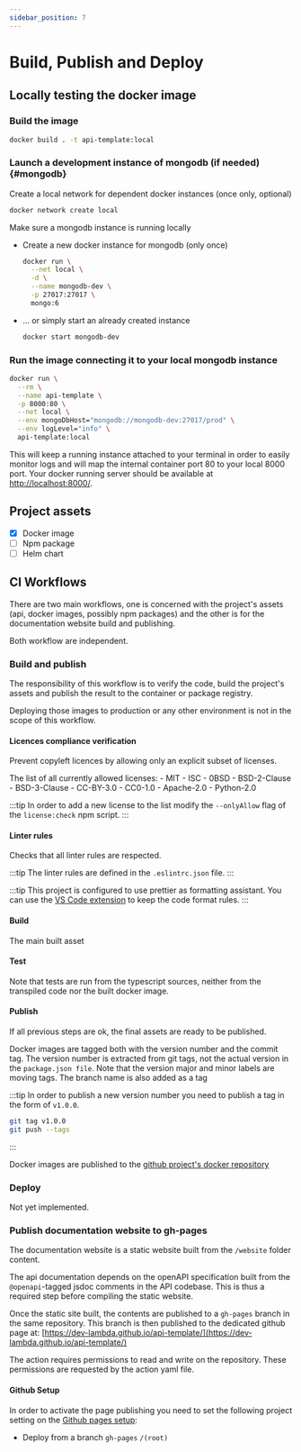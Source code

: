 ```yaml
---
sidebar_position: 7
---
```


# Build, Publish and Deploy

## Locally testing the docker image

### Build the image

```sh
docker build . -t api-template:local
```

### Launch a development instance of mongodb (if needed) {#mongodb}

Create a local network for dependent docker instances (once only, optional)

```sh
docker network create local
```

Make sure a mongodb instance is running locally

- Create a new docker instance for mongodb (only once)

  ```sh
  docker run \
    --net local \
    -d \
    --name mongodb-dev \
    -p 27017:27017 \
    mongo:6
  ```

- ... or simply start an already created instance
  ```sh
  docker start mongodb-dev
  ```

### Run the image connecting it to your local mongodb instance

```sh
docker run \
  --rm \
  --name api-template \
  -p 8000:80 \
  --net local \
  --env mongoDbHost="mongodb://mongodb-dev:27017/prod" \
  --env logLevel="info" \
  api-template:local
```

This will keep a running instance attached to your terminal in order to easily monitor logs and will map the internal container port 80 to your local 8000 port. Your docker running server should be available at [http://localhost:8000/](http://localhost:8000/).

## Project assets

- [x] Docker image
- [ ] Npm package
- [ ] Helm chart

## CI Workflows

There are two main workflows, one is concerned with the project's assets (api, docker images, possibly npm packages) and the other is for the documentation website build and publishing.

Both workflow are independent.

### Build and publish

The responsibility of this workflow is to verify the code, build the project's assets and publish the result to the container or package registry.

Deploying those images to production or any other environment is not in the scope of this workflow.

#### Licences compliance verification

Prevent copyleft licences by allowing only an explicit subset of licenses.

The list of all currently allowed licenses: - MIT - ISC - 0BSD - BSD-2-Clause - BSD-3-Clause - CC-BY-3.0 - CC0-1.0 - Apache-2.0 - Python-2.0

:::tip
In order to add a new license to the list modify the `--onlyAllow` flag of the `license:check` npm script.
:::

#### Linter rules

Checks that all linter rules are respected.

:::tip
The linter rules are defined in the `.eslintrc.json` file.
:::

:::tip
This project is configured to use prettier as formatting assistant. You can use the [VS Code extension](https://marketplace.visualstudio.com/items?itemName=esbenp.prettier-vscode) to keep the code format rules.
:::

#### Build

The main built asset

#### Test

Note that tests are run from the typescript sources, neither from the transpiled code nor the built docker image.

#### Publish

If all previous steps are ok, the final assets are ready to be published.

Docker images are tagged both with the version number and the commit tag. The version number is extracted from git tags, not the actual version in the `package.json file`. Note that the version major and minor labels are moving tags. The branch name is also added as a tag

:::tip
In order to publish a new version number you need to publish a tag in the form of `v1.0.0`.

```sh
git tag v1.0.0
git push --tags
```

:::

Docker images are published to the [github project's docker repository](https://github.com/dev-lambda/api-template/pkgs/container/api-template)

### Deploy

Not yet implemented.

### Publish documentation website to gh-pages

The documentation website is a static website built from the `/website` folder content.

The api documentation depends on the openAPI specification built from the `@openapi`-tagged jsdoc comments in the API codebase. This is thus a required step before compiling the static website.

Once the static site built, the contents are published to a `gh-pages` branch in the same repository. This branch is then published to the dedicated github page at: [https://dev-lambda.github.io/api-template/](https://dev-lambda.github.io/api-template/)

The action requires permissions to read and write on the repository. These permissions are requested by the action yaml file.

#### Github Setup

In order to activate the page publishing you need to set the following project setting on the [Github pages setup](https://github.com/dev-lambda/api-template/settings/pages):

- Deploy from a branch `gh-pages` `/(root)`
